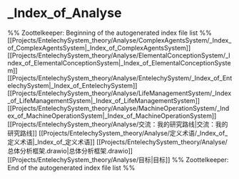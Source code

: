 # _Index_of_Analyse
%% Zoottelkeeper: Beginning of the autogenerated index file list  %%
 [[Projects/EntelechySystem_theory/Analyse/ComplexAgentsSystem/_Index_of_ComplexAgentsSystem|_Index_of_ComplexAgentsSystem]]
 [[Projects/EntelechySystem_theory/Analyse/ElementalConceptionSystem/_Index_of_ElementalConceptionSystem|_Index_of_ElementalConceptionSystem]]
 [[Projects/EntelechySystem_theory/Analyse/EntelechySystem/_Index_of_EntelechySystem|_Index_of_EntelechySystem]]
 [[Projects/EntelechySystem_theory/Analyse/LifeManagementSystem/_Index_of_LifeManagementSystem|_Index_of_LifeManagementSystem]]
 [[Projects/EntelechySystem_theory/Analyse/MachineOperationSystem/_Index_of_MachineOperationSystem|_Index_of_MachineOperationSystem]]
 [[Projects/EntelechySystem_theory/Analyse/交流：我的研究路线|交流：我的研究路线]]
 [[Projects/EntelechySystem_theory/Analyse/定义术语/_Index_of_定义术语|_Index_of_定义术语]]
 [[Projects/EntelechySystem_theory/Analyse/总体分析框架.drawio|总体分析框架.drawio]]
 [[Projects/EntelechySystem_theory/Analyse/目标|目标]]
%% Zoottelkeeper: End of the autogenerated index file list  %%
